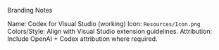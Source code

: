 Branding Notes

Name: Codex for Visual Studio (working)
Icon: `Resources/Icon.png`
Colors/Style: Align with Visual Studio extension guidelines.
Attribution: Include OpenAI + Codex attribution where required.

